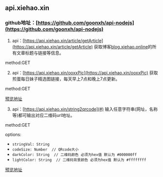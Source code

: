 ## api.xiehao.xin

### github地址：[https://github.com/goonxh/api-nodejs](https://github.com/goonxh/api-nodejs)

1. api：[https://api.xiehao.xin/article/getArticle](https://api.xiehao.xin/article/getArticle)
获取博客[blog.xiehao.online](http://blog.xiehao.online)的所有文章标题与链接等信息。

method:GET

2. api：[https://api.xiehao.xin/ooxxPic](https://api.xiehao.xin/ooxxPic)
获取煎蛋每日妹子精选图链接，每天早上7点和晚上7点更新。

method:GET

[预览地址](https://me.xiehao.online/ooxxpic)

3. api：[https://api.xiehao.xin/string2qrcode](#)
输入任意字符串(网址，名称等)都可输出对应二维码url地址。

method:GET

options:

- `stringVal: String`
- `codeSize: Number  // QRcode大小`
- `darkColor: String  // 二维码颜色 必须为hex值 默认为 #000000ff`
- `lightColor: String  // 二维码背景颜色 必须为hex值 默认为 #ffffffff`

[预览地址](https://me.xiehao.online/string2qrcode)